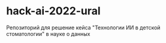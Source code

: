 # hack-ai-2022-ural
Репозиторий для решение кейса "Технологии ИИ в детской стоматологии" в науке о данных
